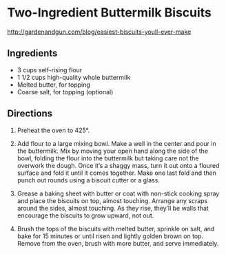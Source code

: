 # Two-Ingredient Buttermilk Biscuits
http://gardenandgun.com/blog/easiest-biscuits-youll-ever-make

## Ingredients

- 3 cups self-rising flour
- 1 1/2 cups high-quality whole buttermilk
- Melted butter, for topping
- Coarse salt, for topping (optional)

## Directions

1. Preheat the oven to 425°. 

2. Add flour to a large mixing bowl. Make a well in the center and pour in the buttermilk. Mix by moving your open hand along the side of the bowl, folding the flour into the buttermilk but taking care not the overwork the dough. Once it’s a shaggy mass, turn it out onto a floured surface and fold it until it comes together. Make one last fold and then punch out rounds using a biscuit cutter or a glass. 

3. Grease a baking sheet with butter or coat with non-stick cooking spray and place the biscuits on top, almost touching. Arrange any scraps around the sides, almost touching. As they rise, they’ll be walls that encourage the biscuits to grow upward, not out. 

4. Brush the tops of the biscuits with melted butter, sprinkle on salt, and bake for 15 minutes or until risen and lightly golden brown on top. Remove from the oven, brush with more butter, and serve immediately.